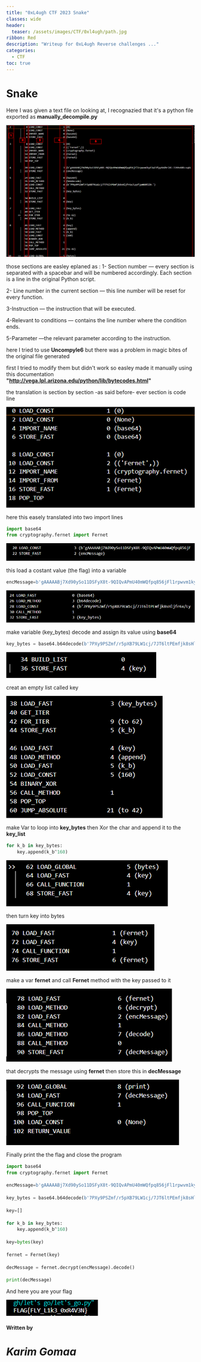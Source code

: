 ```yaml
---
title: "0xL4ugh CTF 2023 Snake"
classes: wide
header:
  teaser: /assets/images/CTF/0xl4ugh/path.jpg
ribbon: Red
description: "Writeup for 0xL4ugh Reverse challenges ..."
categories:
  - CTF
toc: true
---
```


# Snake

Here I was given a text file on looking at, I recognazied that it's a python file exported as **manually_decompile.py**

![txt](/assets/images/CTF/0xl4ugh/Snake/pics/pyc.png)

those sections are easley eplaned as :
1- Section number — every section is separated with a spacebar and will be numbered accordingly.
Each section is a line in the original Python script.

2- Line number in the current section — this line number will be reset for every function.

3-Instruction — the instruction that will be executed.

4-Relevant to conditions — contains the line number where the condition ends.

5-Parameter —the relevant parameter according to the instruction.

here I tried to use **Uncompyle6** but there was a problem in magic bites of the original file generated 

first I tried to modify them but didn't work so easley made it manually using this documentation
 **"http://vega.lpl.arizona.edu/python/lib/bytecodes.html"** 

the translation is section by section -as said before- ever section is code line

![import](/assets/images/CTF/0xl4ugh/Snake/pics/import.png)

here this easely translated into two import lines
```python
import base64
from cryptography.fernet import Fernet
```

![message](/assets/images/CTF/0xl4ugh/Snake/pics/mess.png)

this load a costant value (the flag) into a variable

```python
encMessage=b'gAAAAABj7Xd90ySo11DSFyX8t-9QIQvAPmU40mWQfpq856jFl1rpwvm1kyE1w23fyyAAd9riXt-JJA9v6BEcsq6LNroZTnjExjFur_tEp0OLJv0c_8BD3bg='
```

![key](/assets/images/CTF/0xl4ugh/Snake/pics/key.png)

make variable (key_bytes) decode and assign its value using **base64**

```python
key_bytes = base64.b64decode(b'7PXy9PSZmf/r5pXB79LW1cj/7JT6ltPEmfjk8sHljfr6x/LyyfjymNXR5Z0=')
```
![list](/assets/images/CTF/0xl4ugh/Snake/pics/keylist.png)

creat an empty list called key

![loop](/assets/images/CTF/0xl4ugh/Snake/pics/for%20loop.png)

make Var to loop into **key_bytes** then Xor the char and append it to the **key_list**

```python
for k_b in key_bytes:
    key.append(k_b^160)
```
![byte](/assets/images/CTF/0xl4ugh/Snake/pics/key%20to%20bytes.png)

then turn key into bytes

![fernet](/assets/images/CTF/0xl4ugh/Snake/pics/fernet%20key.png)

make a var **fernet** and call **Fernet** method with the key passed to it

![decrypt](/assets/images/CTF/0xl4ugh/Snake/pics/fernet%20dec.png)

that decrypts the message using **fernet** then store this in **decMessage**

![out](/assets/images/CTF/0xl4ugh/Snake/pics/print%20output.png)

Finally print the the flag and close the program 

```python
import base64
from cryptography.fernet import Fernet

encMessage=b'gAAAAABj7Xd90ySo11DSFyX8t-9QIQvAPmU40mWQfpq856jFl1rpwvm1kyE1w23fyyAAd9riXt-JJA9v6BEcsq6LNroZTnjExjFur_tEp0OLJv0c_8BD3bg='

key_bytes = base64.b64decode(b'7PXy9PSZmf/r5pXB79LW1cj/7JT6ltPEmfjk8sHljfr6x/LyyfjymNXR5Z0=')

key=[]

for k_b in key_bytes:
    key.append(k_b^160)

key=bytes(key)

fernet = Fernet(key)

decMessage = fernet.decrypt(encMessage).decode()

print(decMessage)
```
And here you are your flag

![flag](/assets/images/CTF/0xl4ugh/Snake/pics/falg.png)

#### Written by

# *Karim Gomaa*
